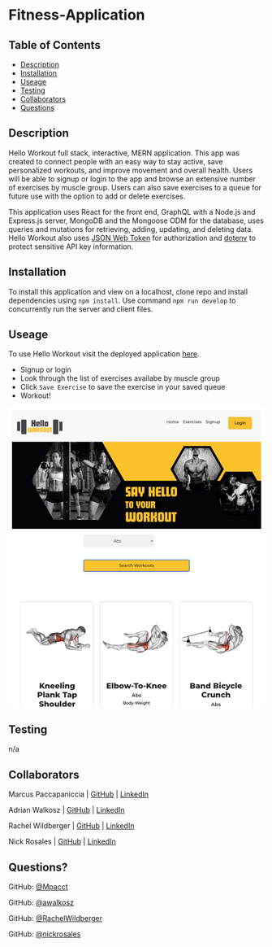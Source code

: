 # Fitness-Application

  ## Table of Contents
  - [Description](#description)
  - [Installation](#installation)
  - [Useage](#useage)
  - [Testing](#testing)
  - [Collaborators](#collaborators)
  - [Questions](#questions)

  ## Description 
  Hello Workout full stack, interactive, MERN application. This app was created to connect people with an easy way to stay active, save personalized workouts, and improve movement and overall health. Users will be able to signup or login to the app and browse an extensive number of exercises by muscle group. Users can also save exercises to a queue for future use with the option to add or delete exercises. 

  This application uses React for the front end, GraphQL with a Node.js and Express.js server, MongoDB and the Mongoose ODM for the database, uses queries and mutations for retrieving, adding, updating, and deleting data. Hello Workout also uses [JSON Web Token](https://jwt.io/) for authorization and [dotenv](https://www.npmjs.com/package/dotenv) to protect sensitive API key information.

  ## Installation
  To install this application and view on a localhost, clone repo and install dependencies using `npm install`. Use command `npm run develop` to concurrently run the server and client files.

  ## Useage
  To use Hello Workout visit the deployed application [here](https://enigmatic-ocean-17261.herokuapp.com/).  

  *  Signup or login
  *  Look through the list of exercises availabe by muscle group
  *  Click `Save Exercise` to save the exercise in your saved queue
  *  Workout!

![Hello Workout](./assets/hello-workout-image.png)

  ## Testing 
  n/a

  ## Collaborators
  Marcus Paccapaniccia | [GitHub](https://github.com/Mpacct)  | [LinkedIn](https://github.com/Mpacct)

  Adrian Walkosz | [GitHub](https://github.com/awalkosz) | [LinkedIn](https://www.linkedin.com/in/adrian-walkosz/)

  Rachel Wildberger | [GitHub](https://github.com/RachelWildberger) | [LinkedIn](https://www.linkedin.com/in/rachelwildbergerdesigner/)

  Nick Rosales | [GitHub](https://github.com/nickrosales) | [LinkedIn](https://github.com/nickrosales)

  ## Questions?
  GitHub: [@Mpacct](https://github.com/Mpacct)

  GitHub: [@awalkosz](https://github.com/awalkosz)

  GitHub: [@RachelWildberger](https://github.com/RachelWildberger)

  GitHub: [@nickrosales](https://github.com/nickrosales)


